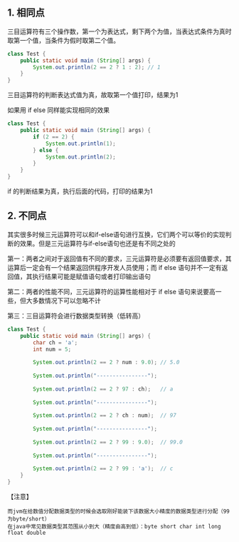 ## 1. 相同点

三目运算符有三个操作数，第一个为表达式，剩下两个为值，当表达式条件为真时取第一个值，当条件为假时取第二个值。

```java
class Test {
	public static void main (String[] args) {
		System.out.println(2 == 2 ? 1 : 2);	// 1
	}
}
```

三目运算符的判断表达式值为真，故取第一个值打印，结果为1

如果用 if else 同样能实现相同的效果

```java
class Test {
	public static void main (String[] args) {
        if (2 == 2) {
            System.out.println(1);
        } else {
            System.out.println(2);
        }		
	}
}
```

if 的判断结果为真，执行后面的代码，打印的结果为1

## 2. 不同点

其实很多时候三元运算符可以和if-else语句进行互换，它们两个可以等价的实现判断的效果。但是三元运算符与if-else语句也还是有不同之处的

第一：两者之间对于返回值有不同的要求，三元运算符是必须要有返回值要求，其运算后一定会有一个结果返回供程序开发人员使用；而 if else 语句并不一定有返回值，其执行结果可能是赋值语句或者打印输出语句

第二：两者的性能不同，三元运算符的运算性能相对于 if else 语句来说要高一些，但大多数情况下可以忽略不计

第三：三目运算符会进行数据类型转换（低转高）

```java
class Test {
	public static void main (String[] args) {
		char ch = 'a';
		int num = 5;
		
		System.out.println(2 == 2 ? num : 9.0);	// 5.0
		
		System.out.println("----------------");
		
		System.out.println(2 == 2 ? 97 : ch); 	// a
		
		System.out.println("----------------");	
		
		System.out.println(2 == 2 ? ch : num);	// 97
		
		System.out.println("----------------");	
		
		System.out.println(2 == 2 ? 99 : 9.0);	// 99.0
		
		System.out.println("----------------");
		
		System.out.println(2 == 2 ? 99 : 'a');	// c
	}
}
```

【注意】

```shell
而jvm在给数值分配数据类型的时候会选取刚好能装下该数据大小精度的数据类型进行分配（99为byte/short）
在java中常见数据类型其范围从小到大（精度由高到低）：byte short char int long float double 
```
